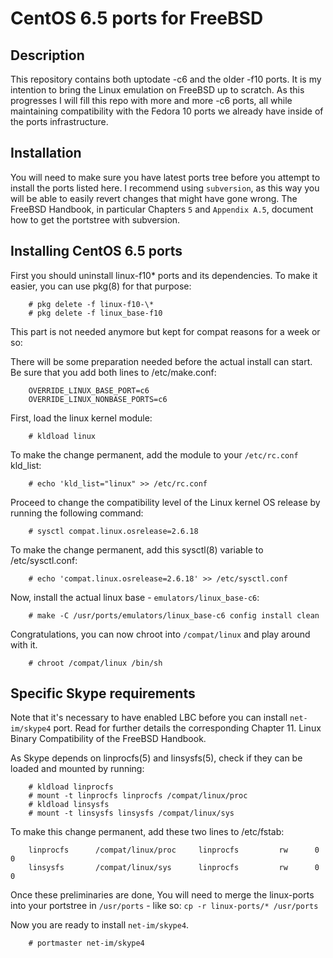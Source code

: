 CentOS 6.5 ports for FreeBSD
============================

Description
-----------

This repository contains both uptodate -c6 and the older -f10 ports. It is my
intention to bring the Linux emulation on FreeBSD up to scratch. As this
progresses I will fill this repo with more and more -c6 ports, all while
maintaining compatibility with the Fedora 10 ports we already have inside
of the ports infrastructure.

Installation
------------
You will need to make sure you have latest ports tree before you attempt to
install the ports listed here. I recommend using `subversion`, as this way you
will be able to easily revert changes that might have gone wrong. The FreeBSD
Handbook, in particular Chapters `5` and `Appendix A.5`, document how to get the
portstree with subversion.

Installing CentOS 6.5 ports
---------------------------
First you should uninstall linux-f10* ports and its dependencies. To make it easier,
you can use pkg(8) for that purpose:
```
    # pkg delete -f linux-f10-\*
    # pkg delete -f linux_base-f10
```

This part is not needed anymore but kept for compat reasons for a week or so:

There will be some preparation needed before the actual install can start.
Be sure that you add both lines to /etc/make.conf:
```
    OVERRIDE_LINUX_BASE_PORT=c6
    OVERRIDE_LINUX_NONBASE_PORTS=c6
```
First, load the linux kernel module:
```
    # kldload linux
```
To make the change permanent, add the module to your `/etc/rc.conf` kld_list:
```
    # echo 'kld_list="linux" >> /etc/rc.conf
```

Proceed to change the compatibility level of the Linux kernel OS release by running the
following command:
```
    # sysctl compat.linux.osrelease=2.6.18
```
To make the change permanent, add this sysctl(8) variable to /etc/sysctl.conf:
```
    # echo 'compat.linux.osrelease=2.6.18' >> /etc/sysctl.conf
```

Now, install the actual linux base - `emulators/linux_base-c6`:
```
    # make -C /usr/ports/emulators/linux_base-c6 config install clean
```


Congratulations, you can now chroot into `/compat/linux` and play around with
it.
```
    # chroot /compat/linux /bin/sh
```

Specific Skype requirements
---------------------------

Note that it's necessary to have enabled LBC before you can install
`net-im/skype4` port. Read for further details the corresponding Chapter 11.
Linux Binary Compatibility of the FreeBSD Handbook.

As Skype depends on linprocfs(5) and linsysfs(5), check if they can
be loaded and mounted by running:

```
    # kldload linprocfs
    # mount -t linprocfs linprocfs /compat/linux/proc
    # kldload linsysfs
    # mount -t linsysfs linsysfs /compat/linux/sys
```
To make this change permanent, add these two lines to /etc/fstab:
```
    linprocfs      /compat/linux/proc     linprocfs         rw      0       0
    linsysfs       /compat/linux/sys      linprocfs         rw      0       0
```
Once these preliminaries are done, You will need to merge the linux-ports into
your portstree in  `/usr/ports` - like so: `cp -r linux-ports/* /usr/ports`

Now you are ready to install `net-im/skype4`.
```
    # portmaster net-im/skype4
```
